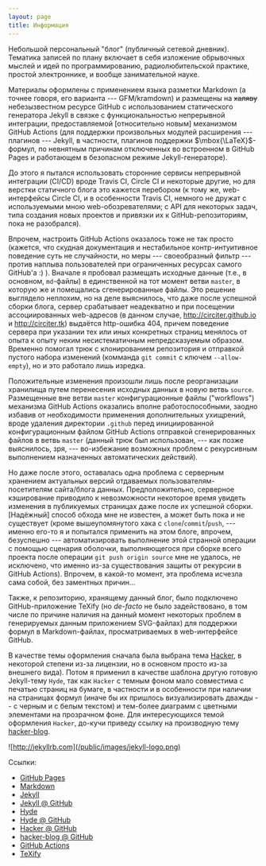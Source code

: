 ```yaml
---
layout: page
title: Информация
---
```


Небольшой персональный "блог" (публичный сетевой дневник). Тематика записей
по плану включает в себя изложение обрывочных мыслей и идей
по программированию, радиолюбительской практике, простой электроннике,
и вообще занимательной науке.

Материалы оформлены с применением языка разметки Markdown (а точнее говоря, его варианта ---
GFM/kramdown) и размещены на <s>халяву</s> небезызвестном ресурсе GitHub с использованием статического
генератора Jekyll в связке с функциональностью непрерывной интеграции, предоставляемой
[относительно новым] механизмом GitHub Actions (для поддержки произвольных модулей расширения ---
плагинов --- Jekyll, в частности, плагинов поддержки $\mbox{\LaTeX}$-формул, по невнятным причинам
отключенных во встроенном в GitHub Pages и работающем в безопасном режиме Jekyll-генераторе).

До этого я пытался использовать сторонние сервисы непрерывной интеграции
(CI/CD) вроде Travis CI, Circle CI и некоторые другие, но для верстки статичного блога
это кажется перебором (к тому же, web-интерфейсы Circle CI, и в особенности Travis CI,
немного не дружат с используемыми мною web-обозревателями; с API для некоторых задач, типа
создания новых проектов и привязки их к GitHub-репозиториям, пока
не разобрался).

Впрочем, настроить GitHub Actions оказалось тоже не так просто (кажется, что скудная
документация и нестабильное контр-интуитивное поведение суть не случайности, но меры
--- своеобразный фильтр --- против наплыва пользователей при ограниченных ресурсах
самого GitHub'а :) ). Вначале я пробовал размещать исходные данные (т.е., в основном,
`md`-файлы) в единственной на тот момент ветви `master`, в которую же и помещались
сгенерированные файлы. Это решение выглядело неплохим, но на деле выяснилось, что
даже после успешной сборки блога, сервер срабатывает неадекватно и при посещении
ассоциированных web-адресов (в данном случае, http://circiter.github.io
и http://circiter.tk) выдаётся http-ошибка 404, причем поведение сервера
при указании тех или иных конкретных страниц менялось от опыта к опыту неким
несистематичным непредсказуемым образом. Временно помогал трюк с клонированием
репозитория и отправкой пустого набора изменений (комманда `git commit` с ключем
`--allow-empty`), но и это работало лишь изредка.

Положительные изменения произошли лишь после реорганизации хранилища путем перенесения
исходных данных в новую ветвь `source`. Размещенные вне ветви `master` конфигурационные файлы
("workflows") механизма GitHub Actions оказались вполне работоспособными, заодно избавив от
необходимости применения дополнительных ухищрений, вроде удаления директории `.github` перед
инициированной конфигурационным файлом GitHub Actions отправкой сгенерированных файлов в
ветвь `master` (данный трюк был использован, --- как позже выяснилось, зря, --- во-избежание
возможных проблем с рекурсивным выполнением назначенных автоматических действий).

Но даже после этого, оставалась одна проблема с серверным хранением
актуальных версий отдаваемых пользователям-посетителям сайта/блога данных. Предположительно, серверное
кэширование приводило к невозможности некоторое время увидеть изменения в публикуемых
страницах даже после их успешной сборки. [Надёжный] способ обхода мне не известен, а может быть
пока и не существует (кроме вышеупомянутого хака с `clone`/`commit`/`push`, --- именно его-то я и
попытался применить на этом блоге, впрочем, безуспешно --- автоматизировать выполнение этой
странной операции с помощью сценария оболочки, выполняющегося при сборке всего проекта
после операции `git push origin source` мне не удалось, не исключено, что именно из-за
существования защиты от рекурсии в GitHub Actions). Впрочем, в какой-то момент, эта проблема исчезла
сама собой, без заментных причин...

Также, к репозиторию, хранящему данный блог, было подключено GitHub-приложение TeXify (но <i>de-facto</i>
не было задействовано, в том числе по причине наличия на данный момент некоторых
проблем в генерируемых данным приложением SVG-файлах) для поддержки формул в Markdown-файлах,
просматриваемых в web-интерфейсе GitHub.

В качестве темы оформления сначала была выбрана тема [Hacker](), в некоторой степени из-за лицензии, но в основном
просто из-за внешнего вида). Потом я применил в качестве шаблона другую готовую Jekyll-тему `Hyde`,
так как `Hacker` с темным фоном мало совместима с печатью страниц на бумаге, в частности и в особенности
при наличии на страницах формул (иначе бы их пришлось визуализировать дважды -- с черным и с белым текстом) и
тем-более диаграмм с цветными элементами на прозрачном фоне. Для интересующихся темой оформления `Hacker`,
до-кучи приведу ссылку на производную тему [hacker-blog]().

![http://jekyllrb.com](/public/images/jekyll-logo.png)

Ссылки:
- [GitHub Pages](https://pages.github.com)
- [Markdown](daringfireball.net/projects/markdown)
- [Jekyll](http://jekyllrb.com)
- [Jekyll @ GitHub](https://github.com/jekyll/jekyll)
- [Hyde](http://hyde.getpoole.com)
- [Hyde @ GitHub](https://github.com/poole/hyde)
- [Hacker @ GitHub](https://github.com/pages-themes/hacker)
- [hacker-blog @ GitHub](https://github.com/ashishchaudhary/hacker-blog)
- [GitHub Actions](https://github.com/features/actions)
- [TeXify](https://github.com/apps/texify)
